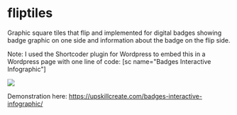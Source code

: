# fliptiles
Graphic square tiles that flip and implemented for digital badges showing badge graphic on one side and information about the badge on the flip side. 

Note: I used the Shortcoder plugin for Wordpress to embed this in a Wordpress page with one line of code: [sc name="Badges Interactive Infographic"]

<img src="https://upskillcreate.com/wp-content/uploads/2020/02/interactive-badges.jpg">

Demonstration here: https://upskillcreate.com/badges-interactive-infographic/
